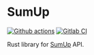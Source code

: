 # SumUp

[![Github actions](https://github.com/sanpii/sumup.rs/workflows/.github/workflows/ci.yml/badge.svg)](https://github.com/sanpii/sumup.rs/actions?query=workflow%3A.github%2Fworkflows%2Fci.yml)
[![Gitlab CI](https://gitlab.com/sanpi/sumup.rs/badges/main/pipeline.svg)](https://gitlab.com/sanpi/sumup.rs/commits/main)

Rust library for [SumUp](https://www.sumup.com/) API.
